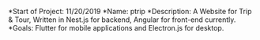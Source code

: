 
*Start of Project: 11/20/2019
*Name: ptrip
*Description: A Website for Trip & Tour, Written in Nest.js for backend, Angular for front-end currently.
*Goals: Flutter for mobile applications and Electron.js for desktop.
